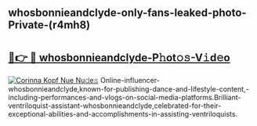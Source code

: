 ## whosbonnieandclyde-only-fans​-leaked-photo​-Private-(r4mh8)


# <h2><a href="https://mediaupload.pro?title=whosbonnieandclyde&ref=git">🔗👉 🔴 whosbonnieandclyde-P𝚑ot𝚘𝚜-V𝚒d𝚎o</a></h2>

[![Corinna Kopf Nue Nu𝚍e𝚜](https://i.imgur.com/0qMVB7G.gif)](https://mediaupload.pro?title=whosbonnieandclyde&ref=git)
Online-influencer-whosbonnieandclyde,known-for-publishing-dance-and-lifestyle-content,-including-performances-and-vlogs-on-social-media-platforms.Brilliant-ventriloquist-assistant-whosbonnieandclyde,celebrated-for-their-exceptional-abilities-and-accomplishments-in-assisting-ventriloquists.  